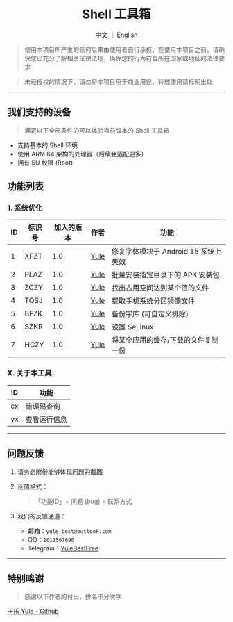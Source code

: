 <div align="center">

# Shell 工具箱

[中文](https://github.com/YuleBest/ShellTool/blob/main/README.md)  ｜  [English](https://github.com/YuleBest/ShellTool/blob/main/README_EN.md)

</div>

> 使用本项目所产生的任何后果由使用者自行承担，在使用本项目之前，请确保您已充分了解相关法律法规，确保您的行为符合所在国家或地区的法律要求

> 未经授权的情况下，请勿将本项目用于商业用途，转载使用请标明出处

***

## 我们支持的设备

> 满足以下全部条件的可以体验当前版本的 Shell 工具箱

- 支持基本的 Shell 环境
- 使用 ARM 64 架构的处理器（后续会适配更多）
- 拥有 SU 权限 (Root)

## 功能列表

### 1. 系统优化

| ID   | 标识号 | 加入的版本 | 作者 | 功能  |
| ---- | ------ | ---- | ---- | ----- |
| 1    | XFZT | 1.0 | [Yule](https://github.com/YuleBest) | 修复字体模块于 Android 15 系统上失效 |
| 2    | PLAZ | 1.0 | [Yule](https://github.com/YuleBest) | 批量安装指定目录下的 APK 安装包 |
| 3    | ZCZY | 1.0 | [Yule](https://github.com/YuleBest) | 找出占用空间达到某个值的文件 |
| 4    | TQSJ | 1.0 | [Yule](https://github.com/YuleBest)     | 提取手机系统分区镜像文件 |
| 5    | BFZK | 1.0 | [Yule](https://github.com/YuleBest)     | 备份字库 (可自定义排除) |
| 6    | SZKR | 1.0 | [Yule](https://github.com/YuleBest)     | 设置 SeLinux |
| 7    | HCZY | 1.0 | [Yule](https://github.com/YuleBest)     | 将某个应用的缓存/下载的文件复制一份 |

### X. 关于本工具

| ID   | 功能         |
| ---- | ------------ |
| cx   | 错误码查询   |
| yx   | 查看运行信息 |

***

## 问题反馈

1. 请务必附带能够体现问题的截图
   
2. 反馈格式：
   
   > 「功能ID」+ 问题 (bug) + 联系方式
   
3. 我们的反馈通道：
   
   - 邮箱：`yule-best@outlook.com`
   - QQ：`1011567690`
   - Telegram：[YuleBestFree](t.me/YuleBestFree)

***

## 特别鸣谢

> 感谢以下作者的付出，排名不分次序

[于乐 Yule - Github](https://github.com/YuleBest)

